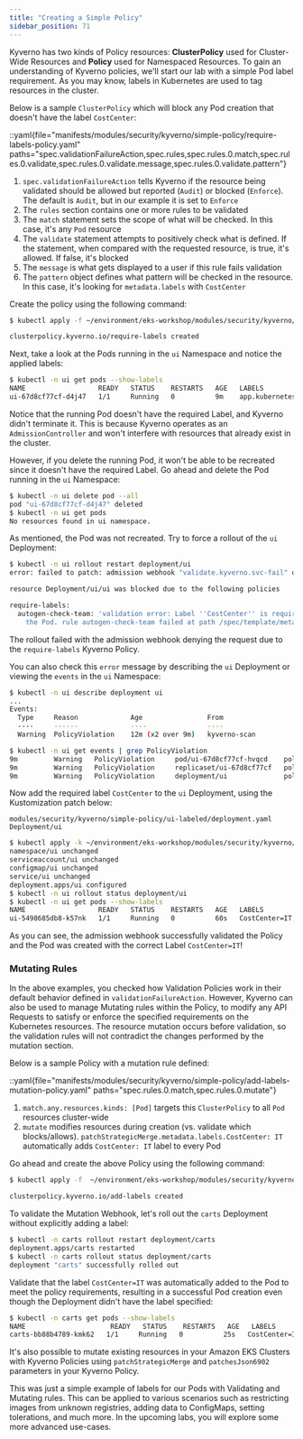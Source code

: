```yaml
---
title: "Creating a Simple Policy"
sidebar_position: 71
---
```


Kyverno has two kinds of Policy resources: **ClusterPolicy** used for Cluster-Wide Resources and **Policy** used for Namespaced Resources. To gain an understanding of Kyverno policies, we'll start our lab with a simple Pod label requirement. As you may know, labels in Kubernetes are used to tag resources in the cluster.

Below is a sample `ClusterPolicy` which will block any Pod creation that doesn't have the label `CostCenter`:

::yaml{file="manifests/modules/security/kyverno/simple-policy/require-labels-policy.yaml" paths="spec.validationFailureAction,spec.rules,spec.rules.0.match,spec.rules.0.validate,spec.rules.0.validate.message,spec.rules.0.validate.pattern"}

1. `spec.validationFailureAction` tells Kyverno if the resource being validated should be allowed but reported (`Audit`) or blocked (`Enforce`). The default is `Audit`, but in our example it is set to `Enforce`
2. The `rules` section contains one or more rules to be validated
3. The `match` statement sets the scope of what will be checked. In this case, it's any `Pod` resource
4. The `validate` statement attempts to positively check what is defined. If the statement, when compared with the requested resource, is true, it's allowed. If false, it's blocked
5. The `message` is what gets displayed to a user if this rule fails validation
6. The `pattern` object defines what pattern will be checked in the resource. In this case, it's looking for `metadata.labels` with `CostCenter`

Create the policy using the following command:

```bash
$ kubectl apply -f ~/environment/eks-workshop/modules/security/kyverno/simple-policy/require-labels-policy.yaml

clusterpolicy.kyverno.io/require-labels created
```

Next, take a look at the Pods running in the `ui` Namespace and notice the applied labels:

```bash
$ kubectl -n ui get pods --show-labels
NAME                  READY   STATUS    RESTARTS   AGE   LABELS
ui-67d8cf77cf-d4j47   1/1     Running   0          9m    app.kubernetes.io/component=service,app.kubernetes.io/created-by=eks-workshop,app.kubernetes.io/instance=ui,app.kubernetes.io/name=ui,pod-template-hash=67d8cf77cf
```

Notice that the running Pod doesn't have the required Label, and Kyverno didn't terminate it. This is because Kyverno operates as an `AdmissionController` and won't interfere with resources that already exist in the cluster.

However, if you delete the running Pod, it won't be able to be recreated since it doesn't have the required Label. Go ahead and delete the Pod running in the `ui` Namespace:

```bash
$ kubectl -n ui delete pod --all
pod "ui-67d8cf77cf-d4j47" deleted
$ kubectl -n ui get pods
No resources found in ui namespace.
```

As mentioned, the Pod was not recreated. Try to force a rollout of the `ui` Deployment:

```bash expectError=true
$ kubectl -n ui rollout restart deployment/ui
error: failed to patch: admission webhook "validate.kyverno.svc-fail" denied the request:

resource Deployment/ui/ui was blocked due to the following policies

require-labels:
  autogen-check-team: 'validation error: Label ''CostCenter'' is required to deploy
    the Pod. rule autogen-check-team failed at path /spec/template/metadata/labels/CostCenter/'
```

The rollout failed with the admission webhook denying the request due to the `require-labels` Kyverno Policy.

You can also check this `error` message by describing the `ui` Deployment or viewing the `events` in the `ui` Namespace:

```bash
$ kubectl -n ui describe deployment ui
...
Events:
  Type     Reason             Age                From                   Message
  ----     ------             ----               ----                   -------
  Warning  PolicyViolation    12m (x2 over 9m)   kyverno-scan           policy require-labels/autogen-check-team fail: validation error: Label 'CostCenter' is required to deploy the Pod. rule autogen-check-team failed at path /spec/template/metadata/labels/CostCenter/

$ kubectl -n ui get events | grep PolicyViolation
9m         Warning   PolicyViolation     pod/ui-67d8cf77cf-hvqcd    policy require-labels/check-team fail: validation error: Label 'CostCenter' is required to deploy the Pod. rule check-team failed at path /metadata/labels/CostCenter/
9m         Warning   PolicyViolation     replicaset/ui-67d8cf77cf   policy require-labels/autogen-check-team fail: validation error: Label 'CostCenter' is required to deploy the Pod. rule autogen-check-team failed at path /spec/template/metadata/labels/CostCenter/
9m         Warning   PolicyViolation     deployment/ui              policy require-labels/autogen-check-team fail: validation error: Label 'CostCenter' is required to deploy the Pod. rule autogen-check-team failed at path /spec/template/metadata/labels/CostCenter/
```

Now add the required label `CostCenter` to the `ui` Deployment, using the Kustomization patch below:

```kustomization
modules/security/kyverno/simple-policy/ui-labeled/deployment.yaml
Deployment/ui
```

```bash
$ kubectl apply -k ~/environment/eks-workshop/modules/security/kyverno/simple-policy/ui-labeled
namespace/ui unchanged
serviceaccount/ui unchanged
configmap/ui unchanged
service/ui unchanged
deployment.apps/ui configured
$ kubectl -n ui rollout status deployment/ui
$ kubectl -n ui get pods --show-labels
NAME                  READY   STATUS    RESTARTS   AGE   LABELS
ui-5498685db8-k57nk   1/1     Running   0          60s   CostCenter=IT,app.kubernetes.io/component=service,app.kubernetes.io/created-by=eks-workshop,app.kubernetes.io/instance=ui,app.kubernetes.io/name=ui,pod-template-hash=5498685db8
```

As you can see, the admission webhook successfully validated the Policy and the Pod was created with the correct Label `CostCenter=IT`!

### Mutating Rules

In the above examples, you checked how Validation Policies work in their default behavior defined in `validationFailureAction`. However, Kyverno can also be used to manage Mutating rules within the Policy, to modify any API Requests to satisfy or enforce the specified requirements on the Kubernetes resources. The resource mutation occurs before validation, so the validation rules will not contradict the changes performed by the mutation section.

Below is a sample Policy with a mutation rule defined:

::yaml{file="manifests/modules/security/kyverno/simple-policy/add-labels-mutation-policy.yaml" paths="spec.rules.0.match,spec.rules.0.mutate"}

1. `match.any.resources.kinds: [Pod]` targets this `ClusterPolicy` to all `Pod` resources cluster-wide
2.  `mutate` modifies resources during creation (vs. validate which blocks/allows). `patchStrategicMerge.metadata.labels.CostCenter: IT` automatically adds `CostCenter: IT` label to every Pod

Go ahead and create the above Policy using the following command:

```bash
$ kubectl apply -f  ~/environment/eks-workshop/modules/security/kyverno/simple-policy/add-labels-mutation-policy.yaml

clusterpolicy.kyverno.io/add-labels created
```

To validate the Mutation Webhook, let's roll out the `carts` Deployment without explicitly adding a label:

```bash
$ kubectl -n carts rollout restart deployment/carts
deployment.apps/carts restarted
$ kubectl -n carts rollout status deployment/carts
deployment "carts" successfully rolled out
```

Validate that the label `CostCenter=IT` was automatically added to the Pod to meet the policy requirements, resulting in a successful Pod creation even though the Deployment didn't have the label specified:

```bash
$ kubectl -n carts get pods --show-labels
NAME                     READY   STATUS    RESTARTS   AGE   LABELS
carts-bb88b4789-kmk62   1/1     Running   0          25s   CostCenter=IT,app.kubernetes.io/component=service,app.kubernetes.io/created-by=eks-workshop,app.kubernetes.io/instance=carts,app.kubernetes.io/name=carts,pod-template-hash=bb88b4789
```

It's also possible to mutate existing resources in your Amazon EKS Clusters with Kyverno Policies using `patchStrategicMerge` and `patchesJson6902` parameters in your Kyverno Policy.

This was just a simple example of labels for our Pods with Validating and Mutating rules. This can be applied to various scenarios such as restricting images from unknown registries, adding data to ConfigMaps, setting tolerations, and much more. In the upcoming labs, you will explore some more advanced use-cases.
